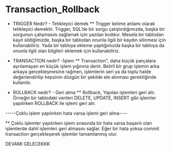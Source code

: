 # Transaction_Rollback
* TRIGGER Nedir? - Tetikleyici demek
** Trigger kelime anlamı olarak tetikleyici demektir. Trigger, SQL’de bir sorgu
çalıştırdığımızda, başka bir sorgunun çalışmasını sağlamak için yazılan koddur. Mesela bir tablodan kayıt sildiğimizde, başka bir tablodan onunla ilgili bir kaydın silinmesi için kullanabiliriz. Yada bir tabloya ekleme yaptığımızda başka bir tabloya da onunla ilgili olan bilgileri eklemek için kullanabiliriz.

* TRANSACTİON nedir? -İşlem 
** Transaction", daha küçük parçalara ayrılamayan en küçük işlem yığınına denir. Belirli bir grup işlemin arka arkaya gerçekleşmesine rağmen, işlemlerin seri ya da toplu halde değerlendirilip hepsinin düzgün bir şekilde ele alınması gerektiğinde kullanılır. 

* ROLLBACK nedir? - Geri alma
** Rollback, Yapılan işlemleri geri alır. Örneğin bir tablodaki verileri DELETE, UPDATE, INSERT gibi işlemler yapılırken ROLLBACK ile işlemi geri alır.

-----Çoklu işlem yapılırken hata varsa işlemi geri alma----

** Çoklu işlemler yapılırken işlem sırasında bir hata varsa başarılı olan işlemlerde dahil işlemleri geri almasını sağlar. Eğer bir hata yoksa commit transaction gerçekleşerek işlemler tamamlanmış olur.


DEVAMI GELECEKKK
